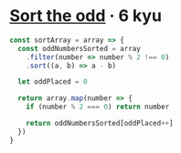 # [Sort the odd](https://www.codewars.com/kata/578aa45ee9fd15ff4600090d) · 6 kyu

```javascript
const sortArray = array => {
  const oddNumbersSorted = array
    .filter(number => number % 2 !== 0)
    .sort((a, b) => a - b)

  let oddPlaced = 0

  return array.map(number => {
    if (number % 2 === 0) return number

    return oddNumbersSorted[oddPlaced++]
  })
}
```
